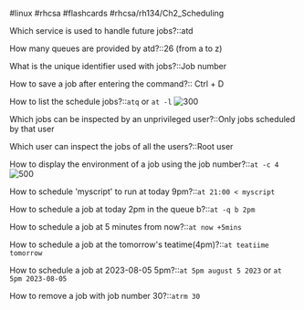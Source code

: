 #linux #rhcsa #flashcards #rhcsa/rh134/Ch2_Scheduling

Which service is used to handle future jobs?::atd

How many queues are provided by atd?::26 (from a to z)

What is the unique identifier used with jobs?::Job number

How to save a job after entering the command?:: Ctrl + D

How to list the schedule jobs?::`atq` or `at -l`
![300](https://i.imgur.com/cMGKGST.png)

Which jobs can be inspected by an unprivileged user?::Only jobs scheduled by that user

Which user can inspect the jobs of all the users?::Root user

How to display the environment of a job using the job number?::`at -c 4`
![500](https://i.imgur.com/UCfQRhk.png)


How to schedule 'myscript' to run at today 9pm?::`at 21:00 < myscript`

How to schedule a job at today 2pm in the queue b?::`at -q b 2pm`

How to schedule a job at 5 minutes from now?::`at now +5mins`

How to schedule a job at the tomorrow's teatime(4pm)?::`at teatiime tomorrow`

How to schedule a job at 2023-08-05 5pm?::`at 5pm august 5 2023` or `at 5pm 2023-08-05`

How to remove a job with job number 30?::`atrm 30`

